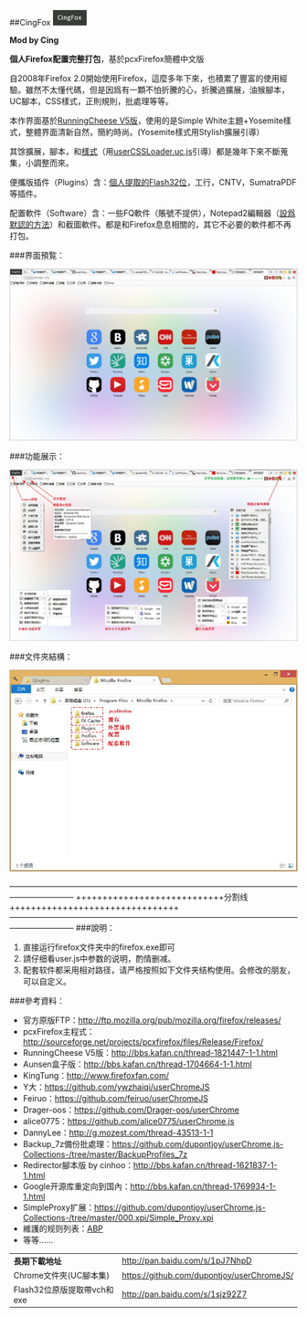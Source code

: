 ##CingFox
![icon](img/icon.jpg)

**Mod by Cing**

**個人Firefox配置完整打包**，基於pcxFirefox簡體中文版

自2008年Firefox 2.0開始使用Firefox，這麼多年下來，也積累了豐富的使用經驗。雖然不太懂代碼，但是因爲有一顆不怕折騰的心，折騰過擴展，油猴腳本，UC腳本，CSS樣式，正則規則，批處理等等。

本作界面基於[RunningCheese V5版](http://bbs.kafan.cn/thread-1821447-1-1.html)，使用的是Simple White主題+Yosemite樣式，整體界面清新自然，簡約時尚。(Yosemite樣式用Stylish擴展引導）

其馀擴展，腳本，和[樣式](https://github.com/dupontjoy/userChromeJS/tree/master/UserCSSLoader)（用[userCSSLoader.uc.js](https://github.com/dupontjoy/userChromeJS/blob/master/UCJSFiles/UserCSSLoader_ModOos.uc.js)引導）都是幾年下來不斷蒐集，小調整而來。

便攜版插件（Plugins）含：[個人提取的Flash32位](https://github.com/dupontjoy/userChrome.js-Collections-/tree/master/BackupProfiles_7z)，工行，CNTV，SumatraPDF等插件。

配置軟件（Software）含：一些FQ軟件（賬號不提供），Notepad2編輯器（[設爲默認的方法](https://github.com/dupontjoy/userChromeJS/blob/master/userContent/setRelativeEditPath.uc.js)）和截圖軟件。都是和Firefox息息相關的，其它不必要的軟件都不再打包。

###界面預覧：
<p align="center"><img width="650" src="img/preview.jpg" ></p>

###功能展示：
<p align="center"><img width="650" src="img/preview-2.jpg" ></p>

###文件夾結構：
<p align="center"><img width="650" src="img/folder-structure.jpg"></p>

————————————————————————————————————————————
++++++++++++++++++++++++++++分割线++++++++++++++++++++++++++++++++
————————————————————————————————————————————
###說明：
1. 直接运行firefox文件夹中的firefox.exe即可<br/>
2. 請仔细看user.js中参数的说明，酌情删减。<br/>
3. 配套软件都采用相对路径，请严格按照如下文件夹结构使用。会修改的朋友，可以自定义。

###參考資料：
- 官方原版FTP：http://ftp.mozilla.org/pub/mozilla.org/firefox/releases/
- pcxFirefox主程式：http://sourceforge.net/projects/pcxfirefox/files/Release/Firefox/
- RunningCheese V5版：http://bbs.kafan.cn/thread-1821447-1-1.html
- Aunsen盒子版：http://bbs.kafan.cn/thread-1704664-1-1.html
- KingTung：http://www.firefoxfan.com/
- Y大：https://github.com/ywzhaiqi/userChromeJS
- Feiruo：https://github.com/feiruo/userChromeJS
- Drager-oos：https://github.com/Drager-oos/userChrome
- alice0775：https://github.com/alice0775/userChrome.js
- DannyLee：http://g.mozest.com/thread-43513-1-1
- Backup_7z備份批處理：https://github.com/dupontjoy/userChrome.js-Collections-/tree/master/BackupProfiles_7z
- Redirector腳本版 by cinhoo：http://bbs.kafan.cn/thread-1621837-1-1.html
- Google开源库重定向到国內：http://bbs.kafan.cn/thread-1769934-1-1.html
- SimpleProxy扩展：https://github.com/dupontjoy/userChrome.js-Collections-/tree/master/000.xpi/Simple_Proxy.xpi
- 維護的规则列表：[ABP](https://github.com/dupontjoy/customization/raw/master/Rules/ABP/Floating-n-Porn-Ads-Filter.txt)
- 等等……

| | |
| :--- | :--- |
| **長期下載地址** | http://pan.baidu.com/s/1pJ7NhpD |
| Chrome文件夾(UC腳本集) | https://github.com/dupontjoy/userChromeJS/ |
| Flash32位原版提取帶vch和exe | http://pan.baidu.com/s/1sjz92Z7 |